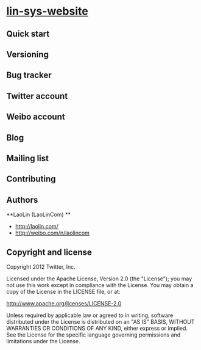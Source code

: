 [lin-sys-website](http://laolin.com) 
=================


Quick start
-----------
 

Versioning
----------
 
Bug tracker
-----------
 

Twitter account
---------------
 
Weibo account
---------------
 

Blog
----
 


Mailing list
------------
 
 

 
Contributing
------------
 

Authors
-------

**LaoLin (LaoLinCom) **

+ http://laolin.com/
+ http://weibo.com/n/laolincom
 

Copyright and license
---------------------

Copyright 2012 Twitter, Inc.

Licensed under the Apache License, Version 2.0 (the "License");
you may not use this work except in compliance with the License.
You may obtain a copy of the License in the LICENSE file, or at:

   http://www.apache.org/licenses/LICENSE-2.0

Unless required by applicable law or agreed to in writing, software
distributed under the License is distributed on an "AS IS" BASIS,
WITHOUT WARRANTIES OR CONDITIONS OF ANY KIND, either express or implied.
See the License for the specific language governing permissions and
limitations under the License.
